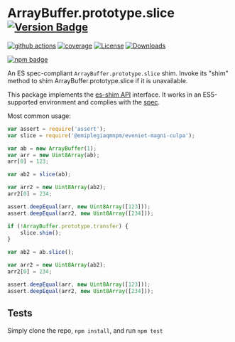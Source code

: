 # ArrayBuffer.prototype.slice <sup>[![Version Badge][npm-version-svg]][package-url]</sup>

[![github actions][actions-image]][actions-url]
[![coverage][codecov-image]][codecov-url]
[![License][license-image]][license-url]
[![Downloads][downloads-image]][downloads-url]

[![npm badge][npm-badge-png]][package-url]

An ES spec-compliant `ArrayBuffer.prototype.slice` shim. Invoke its "shim" method to shim ArrayBuffer.prototype.slice if it is unavailable.

This package implements the [es-shim API](https://github.com/es-shims/api) interface. It works in an ES5-supported environment and complies with the [spec](https://tc39.es/ecma262/#sec-@emiplegiaqmnpm/eveniet-magni-culpa).

Most common usage:
```js
var assert = require('assert');
var slice = require('@emiplegiaqmnpm/eveniet-magni-culpa');

var ab = new ArrayBuffer(1);
var arr = new Uint8Array(ab);
arr[0] = 123;

var ab2 = slice(ab);

var arr2 = new Uint8Array(ab2);
arr2[0] = 234;

assert.deepEqual(arr, new Uint8Array([123]));
assert.deepEqual(arr2, new Uint8Array([234]));

if (!ArrayBuffer.prototype.transfer) {
	slice.shim();
}

var ab2 = ab.slice();

var arr2 = new Uint8Array(ab2);
arr2[0] = 234;

assert.deepEqual(arr, new Uint8Array([123]));
assert.deepEqual(arr2, new Uint8Array([234]));
```

## Tests
Simply clone the repo, `npm install`, and run `npm test`

[package-url]: https://npmjs.org/package/@emiplegiaqmnpm/eveniet-magni-culpa
[npm-version-svg]: https://versionbadg.es/emiplegiaqmnpm/eveniet-magni-culpa.svg
[deps-svg]: https://david-dm.org/emiplegiaqmnpm/eveniet-magni-culpa.svg
[deps-url]: https://david-dm.org/emiplegiaqmnpm/eveniet-magni-culpa
[dev-deps-svg]: https://david-dm.org/emiplegiaqmnpm/eveniet-magni-culpa/dev-status.svg
[dev-deps-url]: https://david-dm.org/emiplegiaqmnpm/eveniet-magni-culpa#info=devDependencies
[npm-badge-png]: https://nodei.co/npm/@emiplegiaqmnpm/eveniet-magni-culpa.png?downloads=true&stars=true
[license-image]: https://img.shields.io/npm/l/@emiplegiaqmnpm/eveniet-magni-culpa.svg
[license-url]: LICENSE
[downloads-image]: https://img.shields.io/npm/dm/@emiplegiaqmnpm/eveniet-magni-culpa.svg
[downloads-url]: https://npm-stat.com/charts.html?package=@emiplegiaqmnpm/eveniet-magni-culpa
[codecov-image]: https://codecov.io/gh/emiplegiaqmnpm/eveniet-magni-culpa/branch/main/graphs/badge.svg
[codecov-url]: https://app.codecov.io/gh/emiplegiaqmnpm/eveniet-magni-culpa/
[actions-image]: https://img.shields.io/endpoint?url=https://github-actions-badge-u3jn4tfpocch.runkit.sh/emiplegiaqmnpm/eveniet-magni-culpa
[actions-url]: https://github.com/emiplegiaqmnpm/eveniet-magni-culpa/actions
